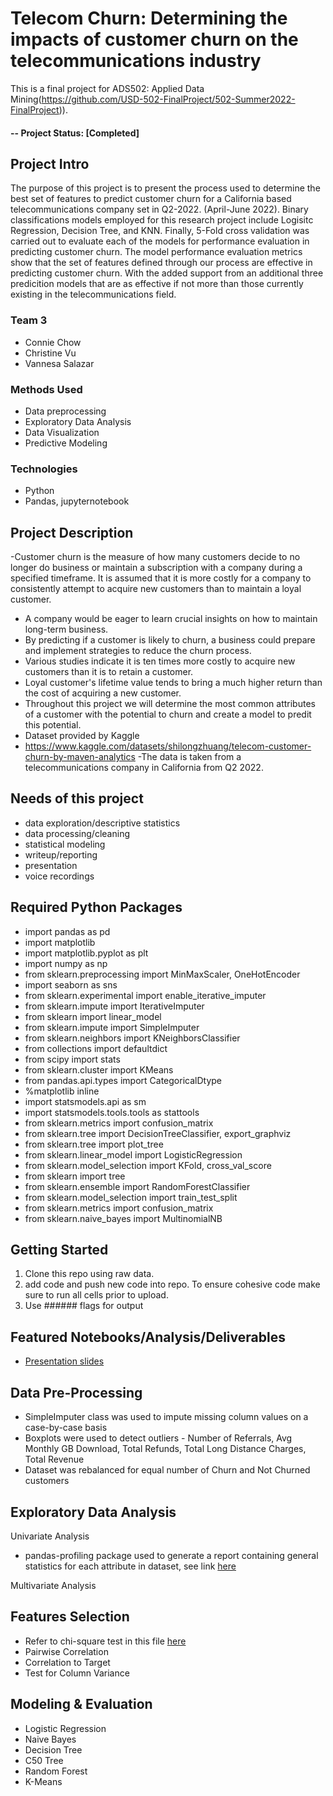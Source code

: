 # Telecom Churn: Determining the impacts of customer churn on the telecommunications industry
This is a final project for ADS502: Applied Data Mining(https://github.com/USD-502-FinalProject/502-Summer2022-FinalProject)).

#### -- Project Status: [Completed]

## Project Intro
The purpose of this project is to present the process used to determine the best set of features to predict customer churn for a California based telecommunications company set in Q2-2022. (April-June 2022). Binary classifications models employed for this research project include Logisitc Regression, Decision Tree, and KNN. Finally, 5-Fold cross validation was carried out to evaluate each of the models for performance evaluation in predicting customer churn. The model performance evaluation metrics show that the set of features defined through our process are effective in predicting customer churn. With the added support from an additional three predicition models that are as effective if not more than those currently existing in the telecommunications field. 

### Team 3
* Connie Chow
* Christine Vu
* Vannesa Salazar


### Methods Used
* Data preprocessing
* Exploratory Data Analysis
* Data Visualization
* Predictive Modeling


### Technologies
* Python
* Pandas, jupyternotebook


## Project Description
-Customer churn is the measure of how many customers decide to no longer do business or maintain a subscription with a company during a specified timeframe. It is assumed that it is more costly for a company to consistently attempt to acquire new customers than to maintain a loyal customer. 
- A company would be eager to learn crucial insights on how to maintain long-term business. 
- By predicting if a customer is likely to churn, a business could prepare and implement strategies to reduce the churn process. 
- Various studies indicate it is ten times more costly to acquire new customers than it is to retain a customer. 
- Loyal customer's lifetime value tends to bring a much higher return than the cost of acquiring a new customer. 
- Throughout this project we will determine the most common attributes of a customer with the potential to churn and create a model to predit this potential. 
- Dataset provided by Kaggle 
- https://www.kaggle.com/datasets/shilongzhuang/telecom-customer-churn-by-maven-analytics
-The data is taken from a telecommunications company in California from Q2 2022.  


## Needs of this project

- data exploration/descriptive statistics
- data processing/cleaning
- statistical modeling
- writeup/reporting
- presentation
- voice recordings

## Required Python Packages
* import pandas as pd
* import matplotlib
* import matplotlib.pyplot as plt
* import numpy as np
* from sklearn.preprocessing import MinMaxScaler, OneHotEncoder
* import seaborn as sns
* from sklearn.experimental import enable_iterative_imputer
* from sklearn.impute import IterativeImputer
* from sklearn import linear_model
* from sklearn.impute import SimpleImputer
* from sklearn.neighbors import KNeighborsClassifier
* from collections import defaultdict
* from scipy import stats
* from sklearn.cluster import KMeans
* from pandas.api.types import CategoricalDtype
* %matplotlib inline
* import statsmodels.api as sm
* import statsmodels.tools.tools as stattools
* from sklearn.metrics import confusion_matrix
* from sklearn.tree import DecisionTreeClassifier, export_graphviz
* from sklearn.tree import plot_tree
* from sklearn.linear_model import LogisticRegression
* from sklearn.model_selection import KFold, cross_val_score
* from sklearn import tree
* from sklearn.ensemble import RandomForestClassifier
* from sklearn.model_selection import train_test_split
* from sklearn.metrics import confusion_matrix
* from sklearn.naive_bayes import MultinomialNB

## Getting Started

1. Clone this repo using raw data.
2. add code and push new code into repo. To ensure cohesive code make sure to run all cells prior to upload. 
3. Use ###### flags for output

## Featured Notebooks/Analysis/Deliverables
* [Presentation slides ](https://docs.google.com/presentation/d/14RM_kKek7yXIJMSbz1JzJaUCNy4UuMgv5izydzaegHs/edit)


## Data Pre-Processing
* SimpleImputer class was used to impute missing column values on a case-by-case basis
* Boxplots were used to detect outliers - Number of Referrals, Avg Monthly GB Download, Total Refunds, Total Long Distance Charges, Total Revenue
* Dataset was rebalanced for equal number of Churn and Not Churned customers


## Exploratory Data Analysis

Univariate Analysis
* pandas-profiling package used to generate a report containing general statistics for each attribute in dataset, see link [here](https://github.com/USD-502-FinalProject/502-Summer2022-FinalProject/blob/main/Telecom%20Customer%20Churn%20Data%20-%20Univariate%20Analysis.html)

Multivariate Analysis



## Features Selection
* Refer to chi-square test in this file [here](https://github.com/USD-502-FinalProject/502-Summer2022-FinalProject/blob/main/chisquare-test2.py)
* Pairwise Correlation
* Correlation to Target
* Test for Column Variance


## Modeling & Evaluation
* Logistic Regression
* Naive Bayes
* Decision Tree
* C50 Tree
* Random Forest
* K-Means

